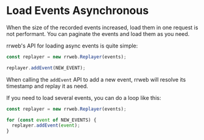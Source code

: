 # Load Events Asynchronous

When the size of the recorded events increased, load them in one request is not performant. You can paginate the events and load them as you need.

rrweb's API for loading async events is quite simple:

```js
const replayer = new rrweb.Replayer(events);

replayer.addEvent(NEW_EVENT);
```

When calling the `addEvent` API to add a new event, rrweb will resolve its timestamp and replay it as need.

If you need to load several events, you can do a loop like this:

```js
const replayer = new rrweb.Replayer(events);

for (const event of NEW_EVENTS) {
  replayer.addEvent(event);
}
```
